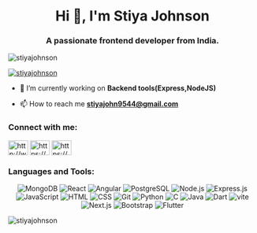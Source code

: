 <h1 align="center">Hi 👋, I'm Stiya Johnson</h1>
<h3 align="center">A passionate frontend developer from India.</h3>

<p align="left"> <img src="https://komarev.com/ghpvc/?username=stiyajohnson&label=Profile%20views&color=0e75b6&style=flat" alt="stiyajohnson" /> </p>

<p align="left"> <a href="https://github.com/ryo-ma/github-profile-trophy"><img src="https://github-profile-trophy.vercel.app/?username=stiyajohnson" alt="stiyajohnson" /></a> </p>

- 🔭 I’m currently working on **Backend tools(Express,NodeJS)**

- 📫 How to reach me **stiyajohn9544@gmail.com**

<h3 align="left">Connect with me:</h3>
<p align="left">
<a href="https://www.linkedin.com/in/stiya-johnson-015707325/" target="blank"><img align="center" src="https://raw.githubusercontent.com/rahuldkjain/github-profile-readme-generator/master/src/images/icons/Social/linked-in-alt.svg" alt="http://www.linkedin.com/in/stiya-johnson-015707325" height="30" width="40" /></a>
<a href="https://www.instagram.com/stiya_johns_/" target="blank"><img align="center" src="https://raw.githubusercontent.com/rahuldkjain/github-profile-readme-generator/master/src/images/icons/Social/instagram.svg" alt="https://www.instagram.com/stiya_johns_/" height="30" width="40" /></a>
<a href="https://www.hackerrank.com/profile/stiyajohn9544" target="blank"><img align="center" src="https://raw.githubusercontent.com/rahuldkjain/github-profile-readme-generator/master/src/images/icons/Social/hackerrank.svg" alt="https://www.hackerrank.com/profile/stiyajohn9544" height="30" width="40" /></a>
</p>

<h3 align="left">Languages and Tools:</h3>
<p align="center">
  <img src="https://img.shields.io/badge/-MongoDB-47A248?logo=mongodb&logoColor=white&style=for-the-badge" alt="MongoDB" />
  <img src="https://img.shields.io/badge/-React-61DAFB?logo=react&logoColor=black&style=for-the-badge" alt="React" />
  <img src="https://img.shields.io/badge/-Angular-DD0031?logo=angular&logoColor=white&style=for-the-badge" alt="Angular" />
  <img src="https://img.shields.io/badge/-PostgreSQL-336791?logo=postgresql&logoColor=white&style=for-the-badge" alt="PostgreSQL" />
  <img src="https://img.shields.io/badge/-Node.js-339933?logo=node.js&logoColor=white&style=for-the-badge" alt="Node.js" />
  <img src="https://img.shields.io/badge/-Express.js-000000?logo=express&logoColor=white&style=for-the-badge" alt="Express.js" />
  <img src="https://img.shields.io/badge/-JavaScript-F7DF1E?logo=javascript&logoColor=black&style=for-the-badge" alt="JavaScript" />
  <img src="https://img.shields.io/badge/-HTML-E34F26?logo=html5&logoColor=white&style=for-the-badge" alt="HTML" />
  <img src="https://img.shields.io/badge/-CSS-1572B6?logo=css3&logoColor=white&style=for-the-badge" alt="CSS" />
  <img src="https://img.shields.io/badge/-Git-F05032?logo=git&logoColor=white&style=for-the-badge" alt="Git" />
  <img src="https://img.shields.io/badge/-Python-3776AB?logo=python&logoColor=white&style=for-the-badge" alt="Python" />
  <img src="https://img.shields.io/badge/-C-00599C?logo=c&logoColor=white&style=for-the-badge" alt="C" />
  <img src="https://img.shields.io/badge/-Java-007396?logo=java&logoColor=white&style=for-the-badge" alt="Java" />
  <img src="https://img.shields.io/badge/-Dart-0175C2?logo=dart&logoColor=white&style=for-the-badge" alt="Dart" />
   <img src="https://img.shields.io/badge/-Vite-4B50C8?logo=vite&logoColor=white&style=for-the-badge" alt="vite"/>
   <img src="https://img.shields.io/badge/-Next.js-646CFF?logo=next.js&logoColor=white&style=for-the-badge" alt="Next.js"/>
  <img src="https://img.shields.io/badge/-Bootstrap-7952B3?logo=bootstrap&logoColor=white&style=for-the-badge" alt="Bootstrap"/>


  <img src="https://img.shields.io/badge/-Flutter-02569B?logo=flutter&logoColor=white&style=for-the-badge" alt="Flutter" />
</p>


<p><img align="center" src="https://github-readme-stats.vercel.app/api/top-langs?username=stiyajohnson&show_icons=true&locale=en&layout=compact" alt="stiyajohnson" /></p>
